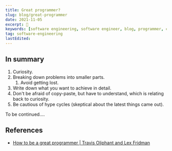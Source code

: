 ```yaml
---
title: Great programmer?
slug: blog/great-programmer
date: 2021-11-05
excerpt: 🚀
keywords: [software engineering, software engineer, blog, programmer, coder]
tag: software-engineering
lastEdited:
---
```


## In summary

1. Curiosity.
2. Breaking down problems into smaller parts.
   1. Avoid getting lost.
3. Write down what you want to achieve in detail.
4. Don't be afraid of copy-paste, but have to understand, which is relating back to curiosity.
5. Be cautious of hype cycles (skeptical about the latest things came out).

To be continued....

## References

- [How to be a great programmer | Travis Oliphant and Lex Fridman](https://www.youtube.com/watch?v=XklQac5WLs4)
